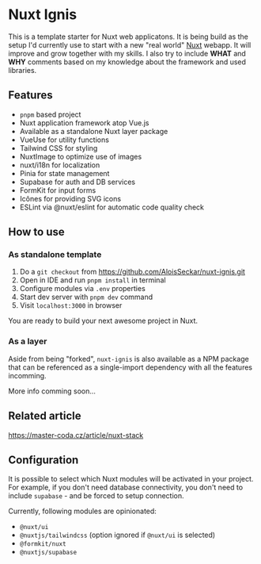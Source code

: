 # Nuxt Ignis
This is a template starter for Nuxt web applicatons. It is being build as the setup I'd currently use to start with a new "real world" [Nuxt](https://nuxt.com/) webapp. It will improve and grow together with my skills. I also try to include **WHAT** and **WHY** comments based on my knowledge about the framework and used libraries.

## Features
- `pnpm` based project
- Nuxt application framework atop Vue.js
- Available as a standalone Nuxt layer package
- VueUse for utility functions
- Tailwind CSS for styling
- NuxtImage to optimize use of images
- nuxt/i18n for localization
- Pinia for state management
- Supabase for auth and DB services
- FormKit for input forms
- Icônes for providing SVG icons
- ESLint via @nuxt/eslint for automatic code quality check

## How to use

### As standalone template
1. Do a `git checkout` from https://github.com/AloisSeckar/nuxt-ignis.git
2. Open in IDE and run `pnpm install` in terminal
3. Configure modules via `.env` properties
4. Start dev server with `pnpm dev` command
5. Visit `localhost:3000` in browser

You are ready to build your next awesome project in Nuxt.

### As a layer
Aside from being "forked", `nuxt-ignis` is also available as a NPM package that can be referenced as a single-import dependency with all the features incomming.

More info comming soon...

## Related article
https://master-coda.cz/article/nuxt-stack

## Configuration
It is possible to select which Nuxt modules will be activated in your project. For example, if you don't need database connectivity, you don't need to include `supabase` - and be forced to setup connection.

Currently, following modules are opinionated:
- `@nuxt/ui`
- `@nuxtjs/tailwindcss` (option ignored if `@nuxt/ui` is selected)
- `@formkit/nuxt`
- `@nuxtjs/supabase`
